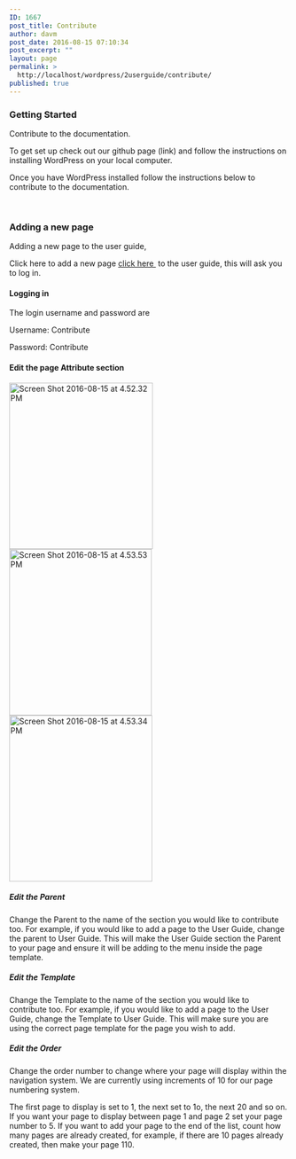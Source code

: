 ```yaml
---
ID: 1667
post_title: Contribute
author: davm
post_date: 2016-08-15 07:10:34
post_excerpt: ""
layout: page
permalink: >
  http://localhost/wordpress/2userguide/contribute/
published: true
---
```

<h3>Getting Started</h3>
Contribute to the documentation.

To get set up check out our github page (link) and follow the instructions on installing WordPress on your local computer.

Once you have WordPress installed follow the instructions below to contribute to the documentation.

&nbsp;
<h3>Adding a new page</h3>
Adding a new page to the user guide,

Click here to add a new page <a href="http://localhost/wordpress/wp-admin/post-new.php?post_type=page">click here </a> to the user guide, this will ask you to log in.
<h4>Logging in</h4>
The login username and password are

Username: Contribute

Password: Contribute
<h4>Edit the page Attribute section</h4>
<img class="alignnone size-medium wp-image-1669" src="http://localhost/wordpress/wp-content/uploads/2016/08/Screen-Shot-2016-08-15-at-4.52.32-PM-259x300.png" alt="Screen Shot 2016-08-15 at 4.52.32 PM" width="259" height="300" /> <img class="alignnone size-medium wp-image-1671" src="http://localhost/wordpress/wp-content/uploads/2016/08/Screen-Shot-2016-08-15-at-4.53.53-PM-257x300.png" alt="Screen Shot 2016-08-15 at 4.53.53 PM" width="257" height="300" /> <img class="alignnone size-medium wp-image-1670" src="http://localhost/wordpress/wp-content/uploads/2016/08/Screen-Shot-2016-08-15-at-4.53.34-PM-258x300.png" alt="Screen Shot 2016-08-15 at 4.53.34 PM" width="258" height="300" />
<h5><strong>Edit the Parent </strong></h5>
Change the Parent to the name of the section you would like to contribute too. For example, if you would like to add a page to the User Guide, change the parent to User Guide. This will make the User Guide section the Parent to your page and ensure it will be adding to the menu inside the page template.
<h5><strong>Edit the Template</strong></h5>
Change the Template to the name of the section you would like to contribute too. For example, if you would like to add a page to the User Guide, change the Template to User Guide. This will make sure you are using the correct page template for the page you wish to add.
<h5><strong>Edit the Order</strong></h5>
Change the order number to change where your page will display within the navigation system. We are currently using increments of 10 for our page numbering system.

The first page to display is set to 1, the next set to 1o, the next 20 and so on. If you want your page to display between page 1 and page 2 set your page number to 5. If you want to add your page to the end of the list, count how many pages are already created, for example, if there are 10 pages already created, then make your page 110.

&nbsp;